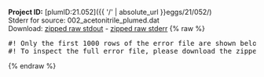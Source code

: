 **Project ID:** [plumID:21.052]({{ '/' | absolute_url }}eggs/21/052/)  
Stderr for source:  002_acetonitrile_plumed.dat   
Download: [zipped raw stdout](002_acetonitrile_plumed.dat.plumed.stdout.txt.zip) - [zipped raw stderr](002_acetonitrile_plumed.dat.plumed.stderr.txt.zip) 
{% raw %}
<pre>
#! Only the first 1000 rows of the error file are shown below
#! To inspect the full error file, please download the zipped raw stderr file above
</pre>
{% endraw %}
